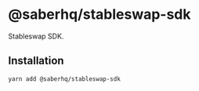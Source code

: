 # @saberhq/stableswap-sdk

Stableswap SDK.

## Installation

```
yarn add @saberhq/stableswap-sdk
```
